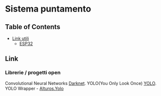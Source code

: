 # Sistema puntamento

## Table of Contents
- [Link utili](#Link)
  - [ESP32](#esp32)




## Link

### Librerie / progetti open

Convolutional Neural Networks [Darknet](https://github.com/pjreddie/darknet).
YOLO(You Only Look Once) [YOLO](https://github.com/pjreddie/darknet/wiki/YOLO:-Real-Time-Object-Detection).
YOLO Wrapper - [Alturos.Yolo](https://github.com/AlturosDestinations/Alturos.Yolo)







